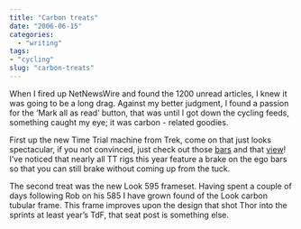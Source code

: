 ```yaml
---
title: "Carbon treats"
date: "2006-06-15"
categories:
  - "writing"
tags:
- "cycling"
slug: "carbon-treats"
---
```


When I fired up NetNewsWire and found the 1200 unread articles, I knew it was going to be a long drag. Against my better judgment, I found a passion for the ‘Mark all as read’ button, that was until I got down the cycling feeds, something caught my eye; it was carbon - related goodies.

 <!-- [![Photo sharing][image-1]][1] -->
First up the new Time Trial machine from Trek, come on that just looks spectacular, if you not convinced, just check out those [bars](https://static.flickr.com/71/167628835_f80b8c665f.jpg) and that [view](https://static.flickr.com/73/167628803_c35382db19.jpg)! I’ve noticed that nearly all TT rigs this year feature a brake on the ego bars so that you can still brake without coming up from the tuck.

 <!-- [![Photo sharing][image-2]][4] -->
The second treat was the new Look 595 frameset. Having spent a couple of days following Rob on his 585 I have grown found of the Look carbon tubular frame. This frame improves upon the design that shot Thor into the sprints at least year’s TdF, that seat post is something else.
